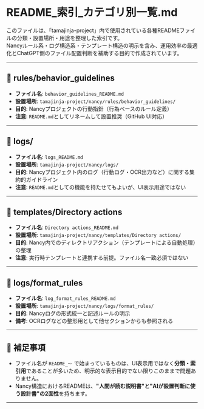 # README_索引_カテゴリ別一覧.md

このファイルは、「tamajinja-project」内で使用されている各種READMEファイルの分類・設置場所・用途を整理した索引です。  
Nancyルール系・ログ構造系・テンプレート構造の明示を含み、運用効率の最適化とChatGPT側のファイル配置判断を補助する目的で作成されています。

---

## 📁 rules/behavior_guidelines

- **ファイル名**: `behavior_guidelines_README.md`
- **設置場所**: `tamajinja-project/nancy/rules/behavior_guidelines/`
- **目的**: Nancyプロジェクトの行動指針（行為ベースのルール定義）
- **注意**: `README.md`としてリネームして設置推奨（GitHub UI対応）

---

## 📁 logs/

- **ファイル名**: `logs_README.md`
- **設置場所**: `tamajinja-project/nancy/logs/`
- **目的**: Nancyプロジェクト内のログ（行動ログ・OCR出力など）に関する集約的ガイドライン
- **注意**: `README.md`としての機能を持たせてもよいが、UI表示用途ではない

---

## 📁 templates/Directory actions

- **ファイル名**: `Directory actions_README.md`
- **設置場所**: `tamajinja-project/nancy/templates/Directory actions/`
- **目的**: Nancy内でのディレクトリアクション（テンプレートによる自動処理）の整理
- **注意**: 実行時テンプレートと連携する前提。ファイル名一致必須ではない

---

## 📁 logs/format_rules

- **ファイル名**: `log_format_rules_README.md`
- **設置場所**: `tamajinja-project/nancy/logs/format_rules/`
- **目的**: Nancyログの形式統一と記述ルールの明示
- **備考**: OCRログなどの整形用として他セクションからも参照される

---

## 📌 補足事項

- ファイル名が `README_〜` で始まっているものは、UI表示用ではなく**分類・索引用**であることが多いため、明示的な表示目的でない限りこのままで問題ありません。
- Nancy構造におけるREADMEは、**"人間が読む説明書"と"AIが設置判断に使う設計書"の2面性**を持ちます。

---